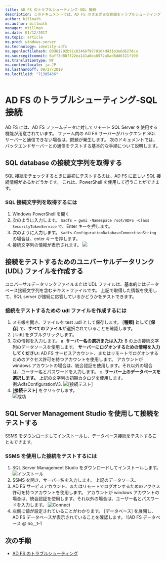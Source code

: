 ```yaml
---
title: AD FS のトラブルシューティング-SQL 接続
description: このドキュメントでは、AD FS のさまざまな側面をトラブルシューティングする方法について説明します。
author: billmath
ms.author: billmath
manager: mtillman
ms.date: 01/12/2017
ms.topic: article
ms.prod: windows-server
ms.technology: identity-adfs
ms.openlocfilehash: 09d61292b91c83466f9770184d431b3e6d627dca
ms.sourcegitcommit: 6aff3d88ff22ea141a6ea6572a5ad8dd6321f199
ms.translationtype: MT
ms.contentlocale: ja-JP
ms.lasthandoff: 09/27/2019
ms.locfileid: "71385436"
---
```

# <a name="ad-fs-troubleshooting---sql-connectivity"></a>AD FS のトラブルシューティング-SQL 接続
AD FS には、AD FS ファームデータに対してリモート SQL Server を使用する機能が用意されています。  ファーム内の AD FS サーバーがバックエンド SQL サーバーと通信できない場合は、問題が発生します。  次のドキュメントでは、バックエンドサーバーとの通信をテストする基本的な手順について説明します。

## <a name="acquire-the-sql-database-connection-string"></a>SQL database の接続文字列を取得する
SQL 接続をチェックするときに最初にテストするのは、AD FS に正しい SQL 接続情報があるかどうかです。  これは、PowerShell を使用して行うことができます。

### <a name="to-acquire-the-sql-connection-string"></a>SQL 接続文字列を取得するには
1.  Windows PowerShell を開く
2. 次のように入力します。 `$adfs = gwmi -Namespace root/ADFS -Class SecurityTokenService` で、Enter キーを押します。
3. 次のように入力します。 `$adfs.ConfigurationDatabaseConnectionString` の場合は、enter キーを押します。
4. 接続文字列の情報が表示されます。
![](media/ad-fs-tshoot-sql/sql2.png)

## <a name="create-a-universal-data-link-udl-file-to-test-connectivity"></a>接続をテストするためのユニバーサルデータリンク (UDL) ファイルを作成する
ユニバーサルデータリンクファイルまたは UDL ファイルは、基本的にはデータベース接続文字列を含むテキストファイルです。  上記で取得した情報を使用して、SQL server が接続に応答しているかどうかをテストできます。

### <a name="to-create-a-udl-file-to-test-connectivity"></a>接続をテストするための udl ファイルを作成するには

1. メモ帳を開き、ファイルを test .udl として保存します。  [**種類] として [保存**] で、**すべてのファイル**が選択されていることを確認します。
2. [.Udl] をダブルクリックします。
3. 次の情報を入力します。 a. **サーバー名の選択または入力:** B の上の接続文字列のデータソースを使用します。 **サーバーにログオンするための情報を入力してください:** AD FS サービスアカウント、またはリモートでログオンするためのアクセス許可を持つアカウントを使用します。  アカウントが windows アカウントの場合は、統合認証を使用します。それ以外の場合は、ユーザー名とパスワードを入力します。
    c. **サーバー上のデータベースを選択します。** 上記の文字列の初期カタログを使用します。  例:AdfsConfigurationV3.
   ![[接続テスト]](media/ad-fs-tshoot-sql/sql4.png)
1. **[接続テスト]** をクリックします。</br>
![成功](media/ad-fs-tshoot-sql/sql3.png)

## <a name="use-sql-server-management-studio-to-test-connectivity"></a>SQL Server Management Studio を使用して接続をテストする
SSMS を[ダウンロード](https://go.microsoft.com/fwlink/?linkid=864329)してインストールし、データベース接続をテストすることもできます。

### <a name="to-test-connectivity-with-ssms"></a>SSMS を使用した接続をテストするには
1. SQL Server Management Studio をダウンロードしてインストールします。
![インストール](media/ad-fs-tshoot-sql/sql5.png)
1. SSMS を開き、サーバー名を入力します。  上記のデータソース。
2. AD FS サービスアカウント、またはリモートでログオンするためのアクセス許可を持つアカウントを使用します。  アカウントが windows アカウントの場合は、統合認証を使用します。それ以外の場合は、ユーザー名とパスワードを入力します。
![Connect](media/ad-fs-tshoot-sql/sql6.png)
1. 左側に値が設定されていることがわかります。  [データベース] を展開し、AD FS データベースが表示されていることを確認します。
![AD FS データベース @ no__t-1

## <a name="next-steps"></a>次の手順

- [AD FS のトラブルシューティング](ad-fs-tshoot-overview.md)